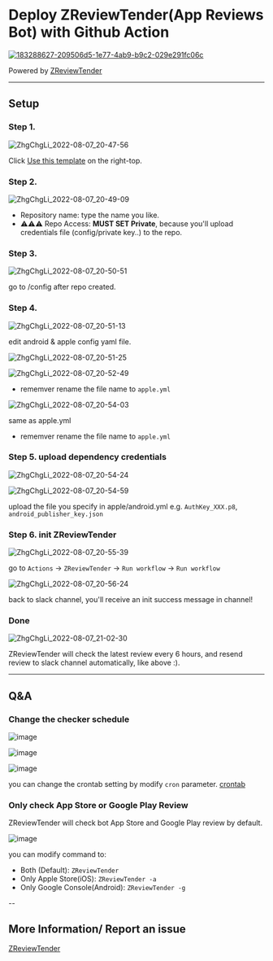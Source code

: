 # Deploy ZReviewTender(App Reviews Bot) with Github Action

[![183288627-209506d5-1e77-4ab9-b9c2-029e291fc06c](https://user-images.githubusercontent.com/33706588/183292970-46e3dccf-0d32-4bb8-bc5c-5867035bf2d6.jpeg)](https://github.com/ZhgChgLi/ZReviewTender)


Powered by [ZReviewTender](https://github.com/ZhgChgLi/ZReviewTender)

---

## Setup

### Step 1.
![ZhgChgLi_2022-08-07_20-47-56](https://user-images.githubusercontent.com/33706588/183291986-a7a563d1-f6d0-49df-9fd0-cf6313d33917.jpg)

Click [Use this template](https://github.com/ZhgChgLi/ZReviewTender-deploy-with-github-action/generate) on the right-top.

### Step 2.
![ZhgChgLi_2022-08-07_20-49-09](https://user-images.githubusercontent.com/33706588/183292060-e665c166-9389-44e7-85ba-94c8d4c3e684.jpg)

- Repository name: type the name you like.
- ⚠️⚠️⚠️ Repo Access: **MUST SET Private**, because you'll upload credentials file (config/private key..) to the repo.

### Step 3.
![ZhgChgLi_2022-08-07_20-50-51](https://user-images.githubusercontent.com/33706588/183292176-8ec9a3bf-5021-4077-a1f5-562649dac642.jpg)

go to /config after repo created.

### Step 4.

![ZhgChgLi_2022-08-07_20-51-13](https://user-images.githubusercontent.com/33706588/183292226-baad75e3-6e41-48c0-9cce-915fef46e49e.jpg)

edit android & apple config yaml file.

![ZhgChgLi_2022-08-07_20-51-25](https://user-images.githubusercontent.com/33706588/183292253-bb6446f5-d563-427a-9670-e6b32327feef.jpg)

![ZhgChgLi_2022-08-07_20-52-49](https://user-images.githubusercontent.com/33706588/183292261-dda5531d-2026-4ec2-8cc2-3ade968e3a9f.jpg)

* rememver rename the file name to `apple.yml`

![ZhgChgLi_2022-08-07_20-54-03](https://user-images.githubusercontent.com/33706588/183292265-8f6037bf-c3bc-4aa3-8a57-bb43fba0343f.jpg)

same as apple.yml

* rememver rename the file name to `apple.yml`

### Step 5. upload dependency credentials


![ZhgChgLi_2022-08-07_20-54-24](https://user-images.githubusercontent.com/33706588/183292354-36865474-a4d7-4377-8040-a8ba6d5a11ba.jpg)

![ZhgChgLi_2022-08-07_20-54-59](https://user-images.githubusercontent.com/33706588/183292364-e0c18816-8d7c-4572-b43f-4f265ddc25b1.jpg)

upload the file you specify in apple/android.yml e.g. `AuthKey_XXX.p8`, `android_publisher_key.json`

### Step 6. init ZReviewTender

![ZhgChgLi_2022-08-07_20-55-39](https://user-images.githubusercontent.com/33706588/183292458-838929e8-0449-4c1c-8c4f-513988a4b7b6.jpg)

go to `Actions` -> `ZReviewTender` -> `Run workflow` -> `Run workflow`

![ZhgChgLi_2022-08-07_20-56-24](https://user-images.githubusercontent.com/33706588/183292496-f67de687-6da8-40ff-ad0a-f49f349b7188.jpg)

back to slack channel, you'll receive an init success message in channel!

### Done

![ZhgChgLi_2022-08-07_21-02-30](https://user-images.githubusercontent.com/33706588/183292531-f7caa7bb-7337-4291-86bd-76c60a893c04.jpg)

ZReviewTender will check the latest review every 6 hours, and resend review to slack channel automatically, like above :).

---

## Q&A

### Change the checker schedule

![image](https://user-images.githubusercontent.com/33706588/183292653-a0de62a4-0cad-4684-92af-fb23b1b58c64.png)

![image](https://user-images.githubusercontent.com/33706588/183292673-36b3c50a-d663-4823-9ff5-075dce25a052.png)

![image](https://user-images.githubusercontent.com/33706588/183292704-285cb381-c4cc-4731-9707-9121a6fada60.png)

you can change the crontab setting by modify `cron` parameter. [crontab](https://crontab.guru/)

### Only check App Store or Google Play Review

ZReviewTender will check bot App Store and Google Play review by default.

![image](https://user-images.githubusercontent.com/33706588/183292851-724564e6-7ab3-4a59-a715-2dcfe3653444.png)

you can modify command to:

- Both (Default): `ZReviewTender`
- Only Apple Store(iOS): `ZReviewTender -a`
- Only Google Console(Android): `ZReviewTender -g`

--

## More Information/ Report an issue

[ZReviewTender](https://github.com/ZhgChgLi/ZReviewTender)

